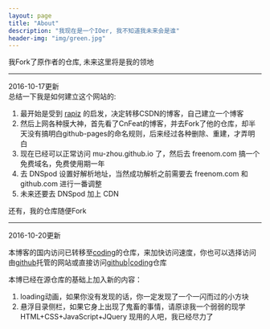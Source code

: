 ```yaml
---
layout: page
title: "About"
description: "我现在是一个IOer, 我不知道我未来会是谁"
header-img: "img/green.jpg"
---
```


我Fork了原作者的仓库, 未来这里将是我的领地  

***  

2016-10-17更新  
总结一下我是如何建立这个网站的:  

1. 最开始是受到 [rapiz](http://rapiz.cf/wei-shi-yao-ben-bo-zhe-yao-kuai-ni.html) 的启发，决定转移CSDN的博客，自己建立一个博客  
2. 然后上网各种膜大神，首先看了CnFeat的博客，并去Fork了他的仓库，却半天没有搞明白github-pages的命名规则，后来经过各种删除、重建，才弄明白  
3. 现在已经可以正常访问 mu-zhou.github.io 了，然后去 freenom.com 搞一个免费域名，免费使用期一年  
4. 去 DNSpod 设置好解析地址，当然成功解析之前需要去 freenom.com 和 github.com 进行一番调整  
5. 未来还要去 DNSpod 加上 CDN  

还有，我的仓库随便Fork  

***

2016-10-20更新  

本博客的国内访问已转移至[coding](coding.net)的仓库，来加快访问速度，你也可以选择访问由[github](mu-zhou.github.io)托管的网站或直接访问[github](https://github.com/Mu-Zhou/mu-zhou.github.io)|[coding](https://coding.net/u/muzhou/p/blog/git)仓库  

本博已经在源仓库的基础上加入新的内容：  
1. loading动画，如果你没有发现的话，你一定发现了一个一闪而过的小方块  
2. 悬浮目录侧栏，如果它身上出现了鬼畜的事情，请原谅我一个弱弱的现学 HTML+CSS+JavaScript+JQuery 现用的人吧，我已经尽力了  
